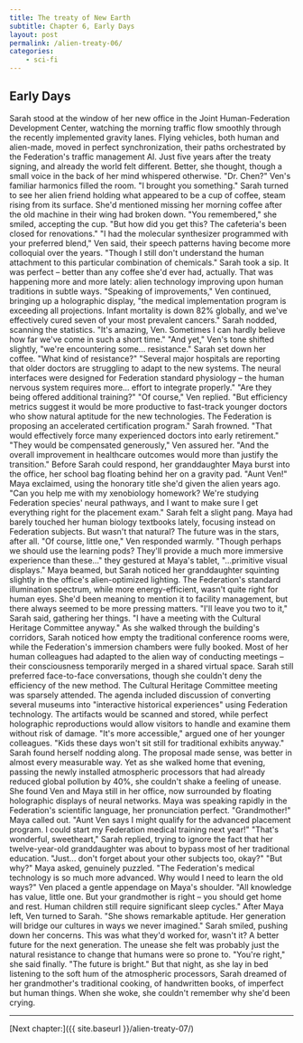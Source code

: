 ```yaml
---
title: The treaty of New Earth
subtitle: Chapter 6, Early Days
layout: post
permalink: /alien-treaty-06/
categories:
    - sci-fi
---
```


## Early Days

Sarah stood at the window of her new office in the Joint Human-Federation Development Center, watching the morning traffic flow smoothly through the recently implemented gravity lanes. Flying vehicles, both human and alien-made, moved in perfect synchronization, their paths orchestrated by the Federation's traffic management AI. Just five years after the treaty signing, and already the world felt different. Better, she thought, though a small voice in the back of her mind whispered otherwise.
"Dr. Chen?" Ven's familiar harmonics filled the room. "I brought you something."
Sarah turned to see her alien friend holding what appeared to be a cup of coffee, steam rising from its surface. She'd mentioned missing her morning coffee after the old machine in their wing had broken down.
"You remembered," she smiled, accepting the cup. "But how did you get this? The cafeteria's been closed for renovations."
"I had the molecular synthesizer programmed with your preferred blend," Ven said, their speech patterns having become more colloquial over the years. "Though I still don't understand the human attachment to this particular combination of chemicals."
Sarah took a sip. It was perfect – better than any coffee she'd ever had, actually. That was happening more and more lately: alien technology improving upon human traditions in subtle ways.
"Speaking of improvements," Ven continued, bringing up a holographic display, "the medical implementation program is exceeding all projections. Infant mortality is down 82% globally, and we've effectively cured seven of your most prevalent cancers."
Sarah nodded, scanning the statistics. "It's amazing, Ven. Sometimes I can hardly believe how far we've come in such a short time."
"And yet," Ven's tone shifted slightly, "we're encountering some... resistance."
Sarah set down her coffee. "What kind of resistance?"
"Several major hospitals are reporting that older doctors are struggling to adapt to the new systems. The neural interfaces were designed for Federation standard physiology – the human nervous system requires more... effort to integrate properly."
"Are they being offered additional training?"
"Of course," Ven replied. "But efficiency metrics suggest it would be more productive to fast-track younger doctors who show natural aptitude for the new technologies. The Federation is proposing an accelerated certification program."
Sarah frowned. "That would effectively force many experienced doctors into early retirement."
"They would be compensated generously," Ven assured her. "And the overall improvement in healthcare outcomes would more than justify the transition."
Before Sarah could respond, her granddaughter Maya burst into the office, her school bag floating behind her on a gravity pad.
"Aunt Ven!" Maya exclaimed, using the honorary title she'd given the alien years ago. "Can you help me with my xenobiology homework? We're studying Federation species' neural pathways, and I want to make sure I get everything right for the placement exam."
Sarah felt a slight pang. Maya had barely touched her human biology textbooks lately, focusing instead on Federation subjects. But wasn't that natural? The future was in the stars, after all.
"Of course, little one," Ven responded warmly. "Though perhaps we should use the learning pods? They'll provide a much more immersive experience than these..." they gestured at Maya's tablet, "...primitive visual displays."
Maya beamed, but Sarah noticed her granddaughter squinting slightly in the office's alien-optimized lighting. The Federation's standard illumination spectrum, while more energy-efficient, wasn't quite right for human eyes. She'd been meaning to mention it to facility management, but there always seemed to be more pressing matters.
"I'll leave you two to it," Sarah said, gathering her things. "I have a meeting with the Cultural Heritage Committee anyway."
As she walked through the building's corridors, Sarah noticed how empty the traditional conference rooms were, while the Federation's immersion chambers were fully booked. Most of her human colleagues had adapted to the alien way of conducting meetings – their consciousness temporarily merged in a shared virtual space. Sarah still preferred face-to-face conversations, though she couldn't deny the efficiency of the new method.
The Cultural Heritage Committee meeting was sparsely attended. The agenda included discussion of converting several museums into "interactive historical experiences" using Federation technology. The artifacts would be scanned and stored, while perfect holographic reproductions would allow visitors to handle and examine them without risk of damage.
"It's more accessible," argued one of her younger colleagues. "Kids these days won't sit still for traditional exhibits anyway."
Sarah found herself nodding along. The proposal made sense, was better in almost every measurable way. Yet as she walked home that evening, passing the newly installed atmospheric processors that had already reduced global pollution by 40%, she couldn't shake a feeling of unease.
She found Ven and Maya still in her office, now surrounded by floating holographic displays of neural networks. Maya was speaking rapidly in the Federation's scientific language, her pronunciation perfect.
"Grandmother!" Maya called out. "Aunt Ven says I might qualify for the advanced placement program. I could start my Federation medical training next year!"
"That's wonderful, sweetheart," Sarah replied, trying to ignore the fact that her twelve-year-old granddaughter was about to bypass most of her traditional education. "Just... don't forget about your other subjects too, okay?"
"But why?" Maya asked, genuinely puzzled. "The Federation's medical technology is so much more advanced. Why would I need to learn the old ways?"
Ven placed a gentle appendage on Maya's shoulder. "All knowledge has value, little one. But your grandmother is right – you should get home and rest. Human children still require significant sleep cycles."
After Maya left, Ven turned to Sarah. "She shows remarkable aptitude. Her generation will bridge our cultures in ways we never imagined."
Sarah smiled, pushing down her concerns. This was what they'd worked for, wasn't it? A better future for the next generation. The unease she felt was probably just the natural resistance to change that humans were so prone to.
"You're right," she said finally. "The future is bright."
But that night, as she lay in bed listening to the soft hum of the atmospheric processors, Sarah dreamed of her grandmother's traditional cooking, of handwritten books, of imperfect but human things. When she woke, she couldn't remember why she'd been crying.

***

[Next chapter:]({{ site.baseurl }}/alien-treaty-07/)